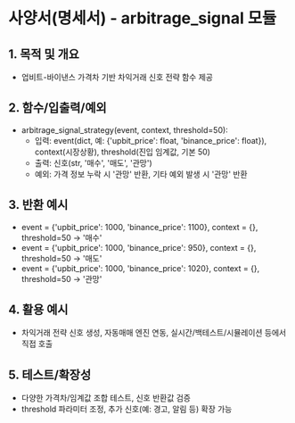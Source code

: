 # 사양서(명세서) - arbitrage_signal 모듈

## 1. 목적 및 개요
- 업비트-바이낸스 가격차 기반 차익거래 신호 전략 함수 제공

## 2. 함수/입출력/예외
- arbitrage_signal_strategy(event, context, threshold=50):
    - 입력: event(dict, 예: {'upbit_price': float, 'binance_price': float}), context(시장상황), threshold(진입 임계값, 기본 50)
    - 출력: 신호(str, '매수', '매도', '관망')
    - 예외: 가격 정보 누락 시 '관망' 반환, 기타 예외 발생 시 '관망' 반환

## 3. 반환 예시
- event = {'upbit_price': 1000, 'binance_price': 1100}, context = {}, threshold=50 → '매수'
- event = {'upbit_price': 1000, 'binance_price': 950}, context = {}, threshold=50 → '매도'
- event = {'upbit_price': 1000, 'binance_price': 1020}, context = {}, threshold=50 → '관망'

## 4. 활용 예시
- 차익거래 전략 신호 생성, 자동매매 엔진 연동, 실시간/백테스트/시뮬레이션 등에서 직접 호출

## 5. 테스트/확장성
- 다양한 가격차/임계값 조합 테스트, 신호 반환값 검증
- threshold 파라미터 조정, 추가 신호(예: 경고, 알림 등) 확장 가능 